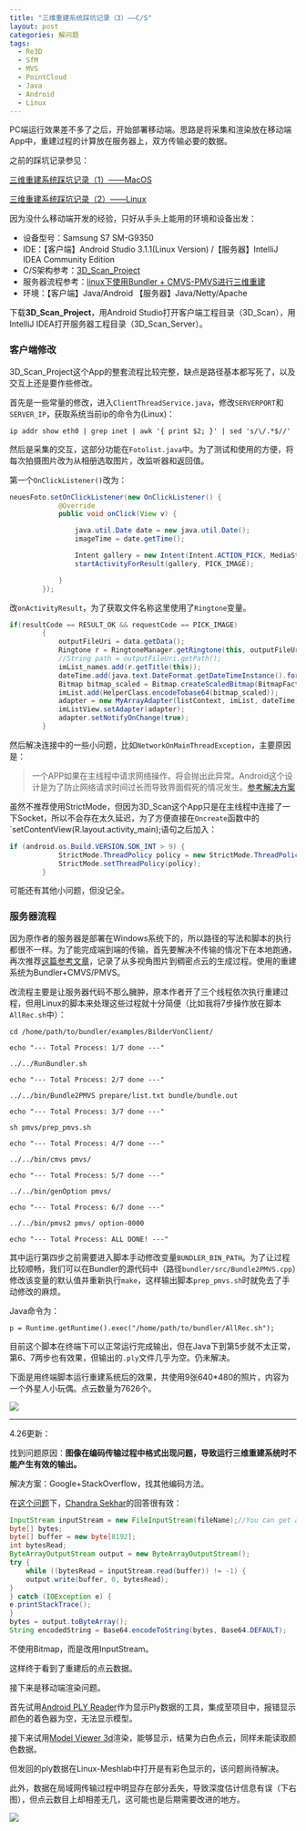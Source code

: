 ```yaml
---
title: "三维重建系统踩坑记录（3）——C/S"
layout: post
categories: 解问题
tags:
  - Re3D
  - SfM
  - MVS
  - PointCloud
  - Java
  - Android
  - Linux
---
```


PC端运行效果差不多了之后，开始部署移动端。思路是将采集和渲染放在移动端App中，重建过程的计算放在服务器上，双方传输必要的数据。

<!-- more -->

之前的踩坑记录参见：

[三维重建系统踩坑记录（1）——MacOS](https://leohope.com/%E8%A7%A3%E9%97%AE%E9%A2%98/2018/03/22/multi-re3d-bugs/)

[三维重建系统踩坑记录（2）——Linux](https://leohope.com/%E8%A7%A3%E9%97%AE%E9%A2%98/2018/04/11/multi-re3d-bugs-2/)

因为没什么移动端开发的经验，只好从手头上能用的环境和设备出发：

* 设备型号：Samsung S7 SM-G9350
* IDE：【客户端】Android Studio 3.1.1(Linux Version) /【服务器】IntelliJ IDEA Community Edition
* C/S架构参考：[3D_Scan_Project](https://github.com/ohza/3D_Scan_Project)
* 服务器流程参考：[linux下使用Bundler + CMVS-PMVS进行三维重建](https://blog.csdn.net/zouyu1746430162/article/details/78638133)
* 环境：【客户端】Java/Android 【服务器】Java/Netty/Apache


下载**3D_Scan_Project**，用Android Studio打开客户端工程目录（3D_Scan），用IntelliJ IDEA打开服务器工程目录（3D_Scan_Server）。

### 客户端修改

3D_Scan_Project这个App的整套流程比较完整，缺点是路径基本都写死了，以及交互上还是要作些修改。

首先是一些常量的修改，进入`ClientThreadService.java`，修改`SERVERPORT`和`SERVER_IP`，获取系统当前ip的命令为(Linux)：

```
ip addr show eth0 | grep inet | awk '{ print $2; }' | sed 's/\/.*$//'
```

然后是采集的交互，这部分功能在`Fotolist.java`中。为了测试和使用的方便，将每次拍摄图片改为从相册选取图片，改监听器和返回值。

第一个`OnClickListener()`改为：

```java
neuesFoto.setOnClickListener(new OnClickListener() {
            @Override
            public void onClick(View v) {

                java.util.Date date = new java.util.Date();
                imageTime = date.getTime();

                Intent gallery = new Intent(Intent.ACTION_PICK, MediaStore.Images.Media.INTERNAL_CONTENT_URI);
                startActivityForResult(gallery, PICK_IMAGE);

            }
        });
```

改`onActivityResult`，为了获取文件名称这里使用了`Ringtone`变量。

```Java
if(resultCode == RESULT_OK && requestCode == PICK_IMAGE)
        {
            outputFileUri = data.getData();
            Ringtone r = RingtoneManager.getRingtone(this, outputFileUri);
            //String path = outputFileUri.getPath();
            imList_names.add(r.getTitle(this));
            dateTime.add(java.text.DateFormat.getDateTimeInstance().format(Calendar.getInstance().getTime()));
            Bitmap bitmap_scaled = Bitmap.createScaledBitmap(BitmapFactory.decodeFile(Environment.getExternalStorageDirectory().getPath() + "/DCIM/Camera/" + r.getTitle(this) + ".jpg"), 80, 60, true);
            imList.add(HelperClass.encodeTobase64(bitmap_scaled));
            adapter = new MyArrayAdapter(listContext, imList, dateTime);
            imListView.setAdapter(adapter);
            adapter.setNotifyOnChange(true);
        }
```

然后解决连接中的一些小问题，比如`NetworkOnMainThreadException`，主要原因是：

> 一个APP如果在主线程中请求网络操作，将会抛出此异常。Android这个设计是为了防止网络请求时间过长而导致界面假死的情况发生。[参考解决方案](https://blog.csdn.net/withiter/article/details/19908679StrictMode)

虽然不推荐使用StrictMode，但因为3D_Scan这个App只是在主线程中连接了一下Socket，所以不会存在太久延迟，为了方便直接在`Oncreate`函数中的`setContentView(R.layout.activity_main);语句之后加入：

```java
if (android.os.Build.VERSION.SDK_INT > 9) {
            StrictMode.ThreadPolicy policy = new StrictMode.ThreadPolicy.Builder().permitAll().build();
            StrictMode.setThreadPolicy(policy);
        }
```

可能还有其他小问题，但没记全。

### 服务器流程

因为原作者的服务器是部署在Windows系统下的，所以路径的写法和脚本的执行都很不一样。为了能完成端到端的传输，首先要解决不传输的情况下在本地跑通，再次推荐[这篇参考文章](https://blog.csdn.net/zouyu1746430162/article/details/78638133)，记录了从多视角图片到稠密点云的生成过程。使用的重建系统为Bundler+CMVS/PMVS。

改流程主要是让服务器代码不那么臃肿，原本作者开了三个线程依次执行重建过程，但用Linux的脚本来处理这些过程就十分简便（比如我将7步操作放在脚本`AllRec.sh`中）：

```Sh
cd /home/path/to/bundler/examples/BilderVonClient/

echo "--- Total Process: 1/7 done ---"

../../RunBundler.sh

echo "--- Total Process: 2/7 done ---"

../../bin/Bundle2PMVS prepare/list.txt bundle/bundle.out

echo "--- Total Process: 3/7 done ---"

sh pmvs/prep_pmvs.sh

echo "--- Total Process: 4/7 done ---"

../../bin/cmvs pmvs/

echo "--- Total Process: 5/7 done ---"

../../bin/genOption pmvs/

echo "--- Total Process: 6/7 done ---"

../../bin/pmvs2 pmvs/ option-0000

echo "--- Total Process: ALL DONE! ---"
```

其中运行第四步之前需要进入脚本手动修改变量`BUNDLER_BIN_PATH`。为了让过程比较顺畅，我们可以在Bundler的源代码中（路径`bundler/src/Bundle2PMVS.cpp`）修改该变量的默认值并重新执行`make`，这样输出脚本`prep_pmvs.sh`时就免去了手动修改的麻烦。

Java命令为：

```
p = Runtime.getRuntime().exec("/home/path/to/bundler/AllRec.sh");
```

目前这个脚本在终端下可以正常运行完成输出，但在Java下到第5步就不太正常，第6、7两步也有效果，但输出的`.ply`文件几乎为空。仍未解决。

下面是用终端脚本运行重建系统后的效果，共使用9张640*480的照片，内容为一个外星人小玩偶。点云数量为7626个。

![](https://github.com/HusterHope/blogimage/raw/master/3drecon-bug-8.jpg)

---

4.26更新：

找到问题原因：**图像在编码传输过程中格式出现问题，导致运行三维重建系统时不能产生有效的输出。**

解决方案：Google+StackOverflow，找其他编码方法。

在[这个问题](https://stackoverflow.com/questions/4830711/how-to-convert-a-image-into-base64-string)下，[Chandra Sekhar](https://stackoverflow.com/users/883033/chandra-sekhar)的回答很有效：

```java
InputStream inputStream = new FileInputStream(fileName);//You can get an inputStream using any IO API
byte[] bytes;
byte[] buffer = new byte[8192];
int bytesRead;
ByteArrayOutputStream output = new ByteArrayOutputStream();
try {
    while ((bytesRead = inputStream.read(buffer)) != -1) {
    output.write(buffer, 0, bytesRead);
}
} catch (IOException e) {
e.printStackTrace();
}
bytes = output.toByteArray();
String encodedString = Base64.encodeToString(bytes, Base64.DEFAULT);
```

不使用Bitmap，而是改用InputStream。

这样终于看到了重建后的点云数据。

接下来是移动端渲染问题。

首先试用[Android PLY Reader](https://github.com/bminortx/Android-PLY-Reader)作为显示Ply数据的工具，集成至项目中，报错显示颜色的着色器为空，无法显示模型。

接下来试用[Model Viewer 3d](https://github.com/dbrant/ModelViewer3D)渲染，能够显示，结果为白色点云，同样未能读取颜色数据。

但发回的ply数据在Linux-Meshlab中打开是有彩色显示的，该问题尚待解决。

此外，数据在局域网传输过程中明显存在部分丢失，导致深度估计信息有误（下右图），但点云数目上却相差无几，这可能也是后期需要改进的地方。

![](https://github.com/HusterHope/blogimage/raw/master/3drecon-bug-9.jpg)